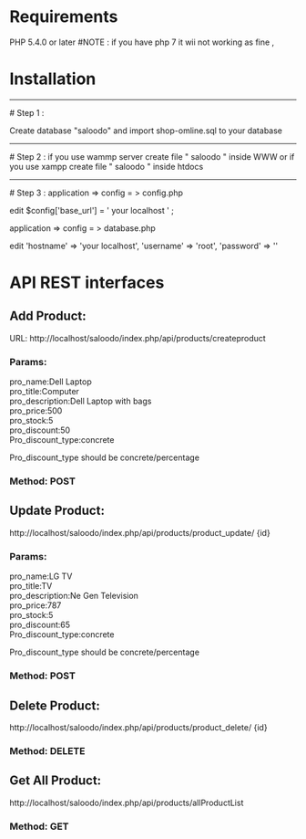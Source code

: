 # Requirements
PHP 5.4.0 or later
#NOTE : if you have php 7 it wii not working as fine  ,
# Installation
<hr>
# Step 1 :

Create database "saloodo" and  import shop-omline.sql to your database
<hr>
# Step 2 :
if you use wammp server create file " saloodo "  inside WWW 
or if you use xampp create file " saloodo " inside htdocs 
<hr>
# Step 3 :
application => config = > config.php

edit  $config['base_url'] = ' your localhost ' ;

application => config = > database.php

edit          'hostname' => 'your localhost',
              'username' => 'root',
	'password' => ''

# API REST interfaces

## Add Product:
URL: http://localhost/saloodo/index.php/api/products/createproduct
### Params:
pro_name:Dell Laptop <br />
pro_title:Computer  <br />
pro_description:Dell Laptop with bags <br />
pro_price:500 <br />
pro_stock:5 <br />
pro_discount:50 <br />
Pro_discount_type:concrete <br />

Pro_discount_type should be concrete/percentage <br />
### Method: POST

## Update Product: 
http://localhost/saloodo/index.php/api/products/product_update/ {id}

### Params:
pro_name:LG TV <br />
pro_title:TV <br />
pro_description:Ne Gen Television <br />
pro_price:787 <br />
pro_stock:5 <br />
pro_discount:65 <br />
Pro_discount_type:concrete <br />

Pro_discount_type should be concrete/percentage
### Method: POST

## Delete Product: 
http://localhost/saloodo/index.php/api/products/product_delete/ {id}

### Method: DELETE


## Get All Product:
http://localhost/saloodo/index.php/api/products/allProductList

### Method: GET



